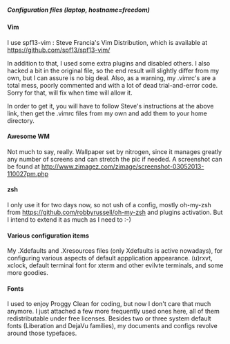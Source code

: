 ##### Configuration files (laptop, hostname=freedom)


#### Vim

I use spf13-vim : Steve Francia's Vim Distribution, which is available at 
https://github.com/spf13/spf13-vim/

In addition to that, I used some extra plugins and disabled others. I also 
hacked a bit in the original file, so the end result will slightly differ from 
my own, but I can assure is no big deal. Also, as a warning, my .vimrc's are a 
total mess, poorly commented and with a lot of dead trial-and-error code. Sorry 
for that, will fix when time will allow it.

In order to get it, you will have to follow Steve's instructions at the above 
link, then get the .vimrc files from my own and add them to your home directory.


#### Awesome WM

Not much to say, really. Wallpaper set by nitrogen, since it manages greatly any 
number of screens and can stretch the pic if needed. A screenshot can be found 
at http://www.zimagez.com/zimage/screenshot-03052013-110027pm.php


#### zsh

I only use it for two days now, so not ush of a config, mostly oh-my-zsh from 
https://github.com/robbyrussell/oh-my-zsh and plugins activation. But I intend 
to extend it as much as I need to :-)


#### Various configuration items

My .Xdefaults and .Xresources files (only Xdefaults is active nowadays), for 
configuring various aspects of default appplication appearance. (u)rxvt, xclock, 
default terminal font for xterm and other evilvte terminals, and some more 
goodies.


#### Fonts

I used to enjoy Proggy Clean for coding, but now I don't care that much anymore. 
I just attached a few more frequently used ones here, all of them redistributable 
under free licenses. Besides two or three system default fonts (Liberation and 
DejaVu families), my documents and configs revolve around those typefaces.
